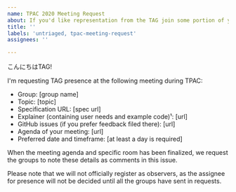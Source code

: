 ```yaml
---
name: TPAC 2020 Meeting Request
about: If you'd like representation from the TAG join some portion of your virtual meting scheduled for [this year's TPAC](https://www.w3.org/2020/10/TPAC/), please fill out some details below.
title: ''
labels: 'untriaged, tpac-meeting-request'
assignees: ''

---
```


こんにちはTAG!

I'm requesting TAG presence at the following meeting during TPAC:

  - Group: [group name]
  - Topic: [topic]
  - Specification URL: [spec url]
  - Explainer (containing user needs and example code)¹: [url]
  - GitHub issues (if you prefer feedback filed there): [url]
  - Agenda of your meeting: [url]
  - Preferred date and timeframe: [at least a day is required]

When the meeting agenda and specific room has been finalized, we request the groups to note these details as comments in this issue.

Please note that we will not officially register as observers, as the assignee for presence will not be decided until all the groups have sent in requests.
